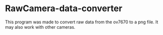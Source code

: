 RawCamera-data-converter
========================

This program was made to convert raw data from the ov7670 to a png file. It may also work with other cameras.

